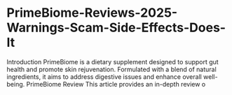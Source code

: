 # PrimeBiome-Reviews-2025-Warnings-Scam-Side-Effects-Does-It
Introduction PrimeBiome is a dietary supplement designed to support gut health and promote skin rejuvenation. Formulated with a blend of natural ingredients, it aims to address digestive issues and enhance overall well-being. PrimeBiome Review This article provides an in-depth review o
